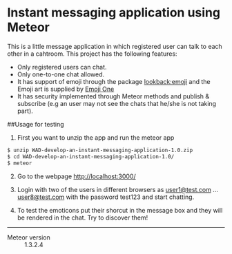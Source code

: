 # Instant messaging application using Meteor
This is a little message application in which registered user can talk to each other in a cahtroom. This project has the following features:
* Only registered users can chat.
* Only one-to-one chat allowed.
* It has support of emoji through the package [lookback:emoji](https://atmospherejs.com/lookback/emoji) and the Emoji art is supplied by [Emoji One](http://emojione.com/)
* It has security implemented through Meteor methods and publish & subscribe (e.g an user may not see the chats that he/she is not taking part).

##Usage for testing

1. First you want to unzip the app and run the meteor app

  ```bash
  $ unzip WAD-develop-an-instant-messaging-application-1.0.zip
  $ cd WAD-develop-an-instant-messaging-application-1.0/
  $ meteor
  ```
   
2. Go to the webpage [http://localhost:3000/](http://localhost:3000/)

3. Login with two of the users in different browsers as user1@test.com ... user8@test.com with the password test123 and start chatting.

4. To test the emoticons put their shorcut in the message box and they will be rendered in the chat. Try to discover them!

----
<dl>
  <dt>Meteor version</dt>
  <dd>1.3.2.4<dd>
</dl>

